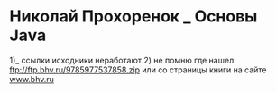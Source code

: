 # Николай Прохоренок _ Основы Java 
1)_ ссылки исходники неработают
2) не помню где нашел: ftp://ftp.bhv.ru/9785977537858.zip или со страницы книги на сайте www.bhv.ru